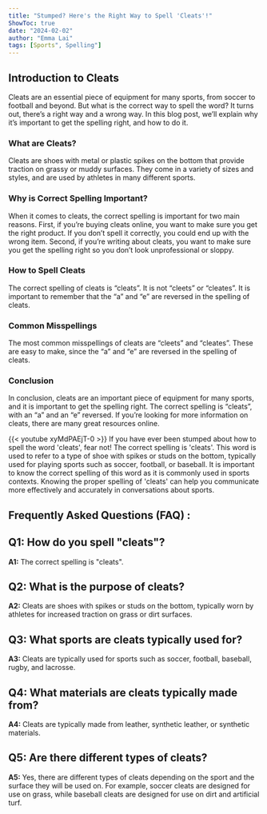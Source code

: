 ```yaml
---
title: "Stumped? Here's the Right Way to Spell 'Cleats'!"
ShowToc: true 
date: "2024-02-02"
author: "Emma Lai" 
tags: [Sports", Spelling"]
---
```

## Introduction to Cleats 
Cleats are an essential piece of equipment for many sports, from soccer to football and beyond. But what is the correct way to spell the word? It turns out, there’s a right way and a wrong way. In this blog post, we’ll explain why it’s important to get the spelling right, and how to do it. 

### What are Cleats? 

Cleats are shoes with metal or plastic spikes on the bottom that provide traction on grassy or muddy surfaces. They come in a variety of sizes and styles, and are used by athletes in many different sports. 

### Why is Correct Spelling Important? 

When it comes to cleats, the correct spelling is important for two main reasons. First, if you’re buying cleats online, you want to make sure you get the right product. If you don’t spell it correctly, you could end up with the wrong item. Second, if you’re writing about cleats, you want to make sure you get the spelling right so you don’t look unprofessional or sloppy. 

### How to Spell Cleats 

The correct spelling of cleats is “cleats”. It is not “cleets” or “cleates”. It is important to remember that the “a” and “e” are reversed in the spelling of cleats. 

### Common Misspellings 

The most common misspellings of cleats are “cleets” and “cleates”. These are easy to make, since the “a” and “e” are reversed in the spelling of cleats. 

### Conclusion 

In conclusion, cleats are an important piece of equipment for many sports, and it is important to get the spelling right. The correct spelling is “cleats”, with an “a” and an “e” reversed. If you’re looking for more information on cleats, there are many great resources online.

{{< youtube xyMdPAEjT-0 >}} 
If you have ever been stumped about how to spell the word 'cleats', fear not! The correct spelling is 'cleats'. This word is used to refer to a type of shoe with spikes or studs on the bottom, typically used for playing sports such as soccer, football, or baseball. It is important to know the correct spelling of this word as it is commonly used in sports contexts. Knowing the proper spelling of 'cleats' can help you communicate more effectively and accurately in conversations about sports.

## Frequently Asked Questions (FAQ) :
## Q1: How do you spell "cleats"?
**A1:** The correct spelling is "cleats".

## Q2: What is the purpose of cleats?
**A2:** Cleats are shoes with spikes or studs on the bottom, typically worn by athletes for increased traction on grass or dirt surfaces.

## Q3: What sports are cleats typically used for?
**A3:** Cleats are typically used for sports such as soccer, football, baseball, rugby, and lacrosse.

## Q4: What materials are cleats typically made from?
**A4:** Cleats are typically made from leather, synthetic leather, or synthetic materials.

## Q5: Are there different types of cleats?
**A5:** Yes, there are different types of cleats depending on the sport and the surface they will be used on. For example, soccer cleats are designed for use on grass, while baseball cleats are designed for use on dirt and artificial turf.





